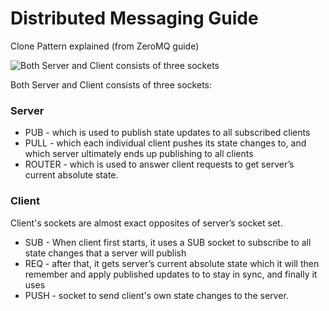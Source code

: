 # Distributed Messaging Guide 
Clone Pattern explained (from ZeroMQ guide)

![Both Server and Client consists of three sockets](http://res.cloudinary.com/bfunc/image/upload/v1517130840/ZeroMQ_semantics_bvzzxt.jpg "Clone Pattern")

Both Server and Client consists of three sockets: 

### Server
* PUB - which is used to publish state updates to all subscribed clients
* PULL - which each individual client pushes its state changes to, and which server ultimately ends up publishing to all clients
* ROUTER - which is used to answer client requests to get server’s current absolute state. 

### Client
Client's sockets are almost exact opposites of server’s socket set. 
* SUB - When client first starts, it uses a SUB socket to subscribe to all state changes that a server will publish
* REQ - after that, it gets server’s current absolute state which it will then remember and apply published updates to to stay in sync, and finally it uses
* PUSH - socket to send client's own state changes to the server.

